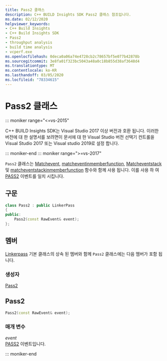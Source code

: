 ```yaml
---
title: Pass2 클래스
description: C++ BUILD Insights SDK Pass2 클래스 참조입니다.
ms.date: 02/12/2020
helpviewer_keywords:
- C++ Build Insights
- C++ Build Insights SDK
- Pass2
- throughput analysis
- build time analysis
- vcperf.exe
ms.openlocfilehash: 0deca0a06a74e4728cb2c78657bf5e077b42878b
ms.sourcegitcommit: 3e8fa01f323bc5043a48a0c18b855d38af3648d4
ms.translationtype: MT
ms.contentlocale: ko-KR
ms.lasthandoff: 03/05/2020
ms.locfileid: "78334615"
---
```

# <a name="pass2-class"></a>Pass2 클래스

::: moniker range="<=vs-2015"

C++ BUILD Insights SDK는 Visual Studio 2017 이상 버전과 호환 됩니다. 이러한 버전에 대 한 설명서를 보려면이 문서에 대 한 Visual Studio 버전 선택기 컨트롤을 Visual Studio 2017 또는 Visual studio 2019로 설정 합니다.

::: moniker-end
::: moniker range=">=vs-2017"

`Pass2` 클래스는 [Matchevent](../functions/match-event.md), [matcheventinmemberfunction](../functions/match-event-in-member-function.md), [Matcheventstack](../functions/match-event-stack.md)및 [matcheventstackinmemberfunction](../functions/match-event-stack-in-member-function.md) 함수와 함께 사용 됩니다. 이를 사용 하 여 [PASS2](../event-table.md#pass2) 이벤트를 일치 시킵니다.

## <a name="syntax"></a>구문

```cpp
class Pass2 : public LinkerPass
{
public:
    Pass2(const RawEvent& event);
};
```

## <a name="members"></a>멤버

[Linkerpass](linker-pass.md) 기본 클래스의 상속 된 멤버와 함께 `Pass2` 클래스에는 다음 멤버가 포함 됩니다.

### <a name="constructors"></a>생성자

[Pass2](#pass2)

## <a name="pass2"></a>Pass2

```cpp
Pass2(const RawEvent& event);
```

### <a name="parameters"></a>매개 변수

*event*\
[PASS2](../event-table.md#pass2) 이벤트입니다.

::: moniker-end
